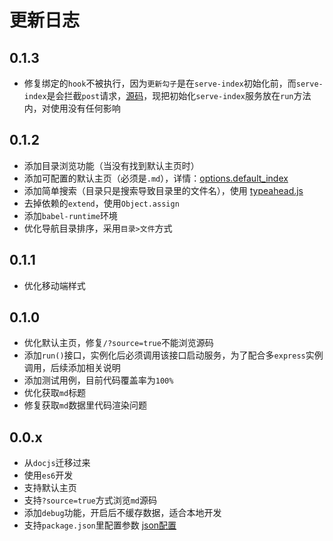 # 更新日志

## 0.1.3

* 修复绑定的`hook`不被执行，因为`更新勾子`是在`serve-index`初始化前，而`serve-index`是会拦截`post`请求，[源码](https://github.com/expressjs/serve-index/blob/master/index.js#L102-L108)，现把初始化`serve-index`服务放在`run`方法内，对使用没有任何影响

## 0.1.2

* 添加目录浏览功能（当没有找到默认主页时）
* 添加可配置的默认主页（必须是`.md`），详情：[options.default_index](./options.md)
* 添加简单搜索（目录只是搜索导致目录里的文件名），使用 [typeahead.js](http://twitter.github.io/typeahead.js/examples/)
* 去掉依赖的`extend`，使用`Object.assign`
* 添加`babel-runtime`环境
* 优化导航目录排序，采用`目录>文件`方式

## 0.1.1

* 优化移动端样式

## 0.1.0

* 优化默认主页，修复`/?source=true`不能浏览源码
* 添加`run()`接口，实例化后必须调用该接口启动服务，为了配合多`express`实例调用，后续添加相关说明
* 添加测试用例，目前代码覆盖率为`100%`
* 优化获取`md`标题
* 修复获取`md`数据里代码渲染问题

## 0.0.x

* 从`docjs`迁移过来
* 使用`es6`开发
* 支持默认主页
* 支持`?source=true`方式浏览`md`源码
* 添加`debug`功能，开启后不缓存数据，适合本地开发
* 支持`package.json`里配置参数 [json配置](./options.md#h2-1)